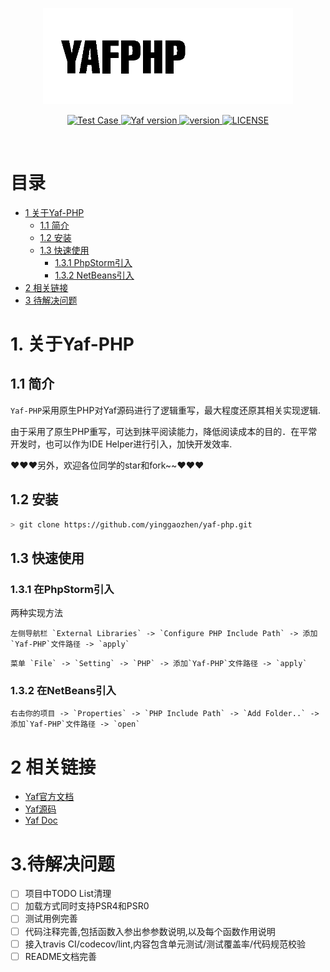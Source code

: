 
<p align="center">
    <img src="./docs/logo.png" width="400" alt="YAF-PHP">    
</p>

<p align="center">
    <a href="https://img.shields.io/static/v1.svg?label=TestCase&message=60/97&color=yellowgreen">
        <img src="https://img.shields.io/static/v1.svg?label=TestCase&message=60/97&color=yellowgreen" alt="Test Case">
    </a>
    <a href="https://img.shields.io/static/v1.svg?label=Yaf%20version&message=3.0.8-dev&color=blueviolet">
        <img src="https://img.shields.io/static/v1.svg?label=Yaf%20version&message=3.0.8-dev&color=blueviolet" alt="Yaf version">
    </a>
    <a href="https://img.shields.io/static/v1.svg?label=version&message=0.1.0-dev.1&color=important">
        <img src="https://img.shields.io/static/v1.svg?label=version&message=0.1.0-dev.1&color=important" alt="version">
    </a>
    <a href="https://img.shields.io/static/v1.svg?label=LICENSE&message=MIT&color=green">
        <img src="https://img.shields.io/static/v1.svg?label=LICENSE&message=MIT&color=green" alt="LICENSE">
    </a>
</p>
<br>

# 目录

+ [1 关于Yaf-PHP](#1-关于yaf-php)
    + [1.1 简介](#11-简介)
    + [1.2 安装](#12-安装)
    + [1.3 快速使用](#13-快速使用)
        - [1.3.1 PhpStorm引入](#131-在phpstorm引入)
        - [1.3.2 NetBeans引入](#132-在netbeans引入)
+ [2 相关链接](#2-相关链接)
+ [3 待解决问题](#3待解决问题)

# 1. 关于Yaf-PHP

## 1.1 简介

```Yaf-PHP```采用原生PHP对Yaf源码进行了逻辑重写，最大程度还原其相关实现逻辑.

由于采用了原生PHP重写，可达到抹平阅读能力，降低阅读成本的目的．在平常开发时，也可以作为IDE Helper进行引入，加快开发效率.

:heart::heart::heart:另外，欢迎各位同学的star和fork~~:heart::heart::heart:


## 1.2 安装
<!-- TODO 上传composer -->

```bash
> git clone https://github.com/yinggaozhen/yaf-php.git
```

## 1.3 快速使用

### 1.3.1 在PhpStorm引入

两种实现方法

~~~
左侧导航栏 `External Libraries` -> `Configure PHP Include Path` -> 添加`Yaf-PHP`文件路径 -> `apply`
~~~

~~~
菜单 `File` -> `Setting` -> `PHP` -> 添加`Yaf-PHP`文件路径 -> `apply`
~~~

### 1.3.2 在NetBeans引入

~~~
右击你的项目 -> `Properties` -> `PHP Include Path` -> `Add Folder..` -> 添加`Yaf-PHP`文件路径 -> `open`
~~~

# 2 相关链接

- [Yaf官方文档](http://www.laruence.com/manual/)
- [Yaf源码](https://github.com/laruence/yaf) 
- [Yaf Doc](https://github.com/elad-yosifon/php-yaf-doc)

# 3.待解决问题

- [ ] 项目中TODO List清理
- [ ] 加载方式同时支持PSR4和PSR0
- [ ] 测试用例完善
- [ ] 代码注释完善,包括函数入参出参参数说明,以及每个函数作用说明
- [ ] 接入travis CI/codecov/lint,内容包含单元测试/测试覆盖率/代码规范校验
- [ ] README文档完善
